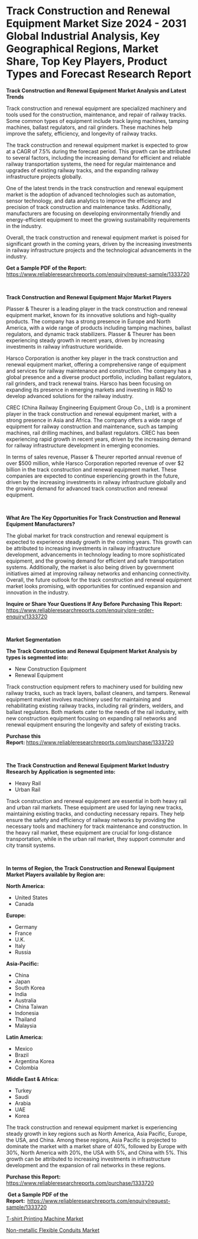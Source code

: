 <p><h1>Track Construction and Renewal Equipment Market Size 2024 - 2031 Global Industrial Analysis, Key Geographical Regions, Market Share, Top Key Players, Product Types and Forecast Research Report</h1></p><p><strong>Track Construction and Renewal Equipment Market Analysis and Latest Trends</strong></p>
<p><p>Track construction and renewal equipment are specialized machinery and tools used for the construction, maintenance, and repair of railway tracks. Some common types of equipment include track laying machines, tamping machines, ballast regulators, and rail grinders. These machines help improve the safety, efficiency, and longevity of railway tracks.</p><p>The track construction and renewal equipment market is expected to grow at a CAGR of 7.5% during the forecast period. This growth can be attributed to several factors, including the increasing demand for efficient and reliable railway transportation systems, the need for regular maintenance and upgrades of existing railway tracks, and the expanding railway infrastructure projects globally.</p><p>One of the latest trends in the track construction and renewal equipment market is the adoption of advanced technologies such as automation, sensor technology, and data analytics to improve the efficiency and precision of track construction and maintenance tasks. Additionally, manufacturers are focusing on developing environmentally friendly and energy-efficient equipment to meet the growing sustainability requirements in the industry.</p><p>Overall, the track construction and renewal equipment market is poised for significant growth in the coming years, driven by the increasing investments in railway infrastructure projects and the technological advancements in the industry.</p></p>
<p><strong>Get a Sample PDF of the Report:&nbsp;</strong> <a href="https://www.reliableresearchreports.com/enquiry/request-sample/1333720">https://www.reliableresearchreports.com/enquiry/request-sample/1333720</a></p>
<p>&nbsp;</p>
<p><strong>Track Construction and Renewal Equipment Major Market Players</strong></p>
<p><p>Plasser & Theurer is a leading player in the track construction and renewal equipment market, known for its innovative solutions and high-quality products. The company has a strong presence in Europe and North America, with a wide range of products including tamping machines, ballast regulators, and dynamic track stabilizers. Plasser & Theurer has been experiencing steady growth in recent years, driven by increasing investments in railway infrastructure worldwide.</p><p>Harsco Corporation is another key player in the track construction and renewal equipment market, offering a comprehensive range of equipment and services for railway maintenance and construction. The company has a global presence and a diverse product portfolio, including ballast regulators, rail grinders, and track renewal trains. Harsco has been focusing on expanding its presence in emerging markets and investing in R&D to develop advanced solutions for the railway industry.</p><p>CREC (China Railway Engineering Equipment Group Co., Ltd) is a prominent player in the track construction and renewal equipment market, with a strong presence in Asia and Africa. The company offers a wide range of equipment for railway construction and maintenance, such as tamping machines, rail drilling machines, and ballast regulators. CREC has been experiencing rapid growth in recent years, driven by the increasing demand for railway infrastructure development in emerging economies.</p><p>In terms of sales revenue, Plasser & Theurer reported annual revenue of over $500 million, while Harsco Corporation reported revenue of over $2 billion in the track construction and renewal equipment market. These companies are expected to continue experiencing growth in the future, driven by the increasing investments in railway infrastructure globally and the growing demand for advanced track construction and renewal equipment.</p></p>
<p>&nbsp;</p>
<p><strong>What Are The Key Opportunities For Track Construction and Renewal Equipment Manufacturers?</strong></p>
<p><p>The global market for track construction and renewal equipment is expected to experience steady growth in the coming years. This growth can be attributed to increasing investments in railway infrastructure development, advancements in technology leading to more sophisticated equipment, and the growing demand for efficient and safe transportation systems. Additionally, the market is also being driven by government initiatives aimed at improving railway networks and enhancing connectivity. Overall, the future outlook for the track construction and renewal equipment market looks promising, with opportunities for continued expansion and innovation in the industry.</p></p>
<p><strong>Inquire or Share Your Questions If Any Before Purchasing This Report:</strong> <a href="https://www.reliableresearchreports.com/enquiry/pre-order-enquiry/1333720">https://www.reliableresearchreports.com/enquiry/pre-order-enquiry/1333720</a></p>
<p>&nbsp;</p>
<p><strong>Market Segmentation</strong></p>
<p><strong>The Track Construction and Renewal Equipment Market Analysis by types is segmented into:</strong></p>
<p><ul><li>New Construction Equipment</li><li>Renewal Equipment</li></ul></p>
<p><p>Track construction equipment refers to machinery used for building new railway tracks, such as track layers, ballast cleaners, and tampers. Renewal equipment market involves machinery used for maintaining and rehabilitating existing railway tracks, including rail grinders, welders, and ballast regulators. Both markets cater to the needs of the rail industry, with new construction equipment focusing on expanding rail networks and renewal equipment ensuring the longevity and safety of existing tracks.</p></p>
<p><strong>Purchase this Report:&nbsp;</strong><a href="https://www.reliableresearchreports.com/purchase/1333720">https://www.reliableresearchreports.com/purchase/1333720</a></p>
<p>&nbsp;</p>
<p><strong>The Track Construction and Renewal Equipment Market Industry Research by Application is segmented into:</strong></p>
<p><ul><li>Heavy Rail</li><li>Urban Rail</li></ul></p>
<p><p>Track construction and renewal equipment are essential in both heavy rail and urban rail markets. These equipment are used for laying new tracks, maintaining existing tracks, and conducting necessary repairs. They help ensure the safety and efficiency of railway networks by providing the necessary tools and machinery for track maintenance and construction. In the heavy rail market, these equipment are crucial for long-distance transportation, while in the urban rail market, they support commuter and city transit systems.</p></p>
<p>&nbsp;</p>
<p><strong>In terms of Region, the Track Construction and Renewal Equipment Market Players available by Region are:</strong></p>
<p>
    <p> <strong> North America: </strong>
        <ul>
            <li>United States</li>
            <li>Canada</li>
        </ul>
        </p> 
    <p> <strong> Europe: </strong>
        <ul>
            <li>Germany</li>
            <li>France</li>
            <li>U.K.</li>
            <li>Italy</li>
            <li>Russia</li>
        </ul>
        </p> 
    <p> <strong> Asia-Pacific: </strong>
        <ul>
            <li>China</li>
            <li>Japan</li>
            <li>South Korea</li>
            <li>India</li>
            <li>Australia</li>
            <li>China Taiwan</li>
            <li>Indonesia</li>
            <li>Thailand</li>
            <li>Malaysia</li>
        </ul>
        </p> 
    <p> <strong> Latin America: </strong>
        <ul>
            <li>Mexico</li>
            <li>Brazil</li>
            <li>Argentina Korea</li>
            <li>Colombia</li>
        </ul>
        </p> 
    <p> <strong> Middle East & Africa: </strong>
        <ul>
            <li>Turkey</li>
            <li>Saudi</li>
            <li>Arabia</li>
            <li>UAE</li>
            <li>Korea</li>
        </ul>
    </p>
    </p>
<p><p>The track construction and renewal equipment market is experiencing steady growth in key regions such as North America, Asia Pacific, Europe, the USA, and China. Among these regions, Asia Pacific is projected to dominate the market with a market share of 40%, followed by Europe with 30%, North America with 20%, the USA with 5%, and China with 5%. This growth can be attributed to increasing investments in infrastructure development and the expansion of rail networks in these regions.</p></p>
<p><strong>Purchase this Report: </strong><a href="https://www.reliableresearchreports.com/purchase/1333720">https://www.reliableresearchreports.com/purchase/1333720</a></p>
<p>&nbsp;<strong>Get a Sample PDF of the Report:&nbsp;&nbsp;</strong><a href="https://www.reliableresearchreports.com/enquiry/request-sample/1333720">https://www.reliableresearchreports.com/enquiry/request-sample/1333720</a></p>
<p><strong></strong></p>
<p><p><a href="https://issuu.com/reportprime-2/docs/t-shirt-printing-machine-market-size-2030.pptx">T-shirt Printing Machine Market</a></p><p><a href="https://issuu.com/reportprime-2/docs/non-metallic-flexible-conduits-market-size-2030.pp">Non-metallic Flexible Conduits Market</a></p></p>